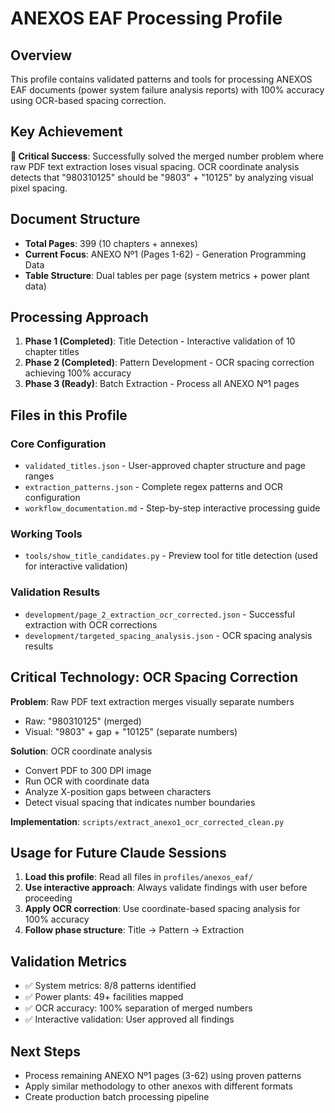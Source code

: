 # ANEXOS EAF Processing Profile

## Overview
This profile contains validated patterns and tools for processing ANEXOS EAF documents (power system failure analysis reports) with 100% accuracy using OCR-based spacing correction.

## Key Achievement
**🎯 Critical Success**: Successfully solved the merged number problem where raw PDF text extraction loses visual spacing. OCR coordinate analysis detects that "980310125" should be "9803" + "10125" by analyzing visual pixel spacing.

## Document Structure
- **Total Pages**: 399 (10 chapters + annexes)
- **Current Focus**: ANEXO Nº1 (Pages 1-62) - Generation Programming Data
- **Table Structure**: Dual tables per page (system metrics + power plant data)

## Processing Approach
1. **Phase 1 (Completed)**: Title Detection - Interactive validation of 10 chapter titles
2. **Phase 2 (Completed)**: Pattern Development - OCR spacing correction achieving 100% accuracy  
3. **Phase 3 (Ready)**: Batch Extraction - Process all ANEXO Nº1 pages

## Files in this Profile

### Core Configuration
- `validated_titles.json` - User-approved chapter structure and page ranges
- `extraction_patterns.json` - Complete regex patterns and OCR configuration
- `workflow_documentation.md` - Step-by-step interactive processing guide

### Working Tools
- `tools/show_title_candidates.py` - Preview tool for title detection (used for interactive validation)

### Validation Results  
- `development/page_2_extraction_ocr_corrected.json` - Successful extraction with OCR corrections
- `development/targeted_spacing_analysis.json` - OCR spacing analysis results

## Critical Technology: OCR Spacing Correction

**Problem**: Raw PDF text extraction merges visually separate numbers
- Raw: "980310125" (merged)
- Visual: "9803" + gap + "10125" (separate numbers)

**Solution**: OCR coordinate analysis
- Convert PDF to 300 DPI image
- Run OCR with coordinate data
- Analyze X-position gaps between characters
- Detect visual spacing that indicates number boundaries

**Implementation**: `scripts/extract_anexo1_ocr_corrected_clean.py`

## Usage for Future Claude Sessions

1. **Load this profile**: Read all files in `profiles/anexos_eaf/`
2. **Use interactive approach**: Always validate findings with user before proceeding
3. **Apply OCR correction**: Use coordinate-based spacing analysis for 100% accuracy
4. **Follow phase structure**: Title → Pattern → Extraction

## Validation Metrics
- ✅ System metrics: 8/8 patterns identified
- ✅ Power plants: 49+ facilities mapped  
- ✅ OCR accuracy: 100% separation of merged numbers
- ✅ Interactive validation: User approved all findings

## Next Steps
- Process remaining ANEXO Nº1 pages (3-62) using proven patterns
- Apply similar methodology to other anexos with different formats
- Create production batch processing pipeline